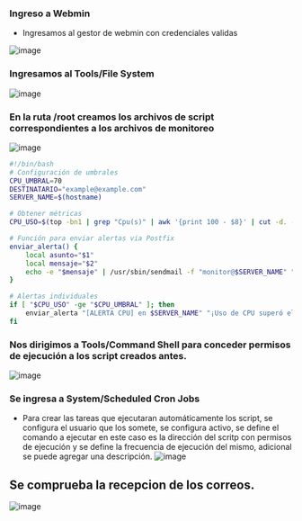 ### Ingreso a Webmin

- Ingresamos al gestor de webmin con credenciales validas

![image](https://github.com/user-attachments/assets/599163b7-6c56-49c2-88d5-04c57aae1f7e)


### Ingresamos al Tools/File System
![image](https://github.com/user-attachments/assets/58bde492-507f-4d37-8b67-c0bfde162f72)

### En la ruta  /root creamos los archivos de script correspondientes a los archivos de monitoreo 
![image](https://github.com/user-attachments/assets/5bdc5896-31b6-4145-97d8-5b7f152cea4c)

```bash
#!/bin/bash
# Configuración de umbrales
CPU_UMBRAL=70
DESTINATARIO="example@example.com"
SERVER_NAME=$(hostname)

# Obtener métricas
CPU_USO=$(top -bn1 | grep "Cpu(s)" | awk '{print 100 - $8}' | cut -d. -f1)

# Función para enviar alertas via Postfix
enviar_alerta() {
    local asunto="$1"
    local mensaje="$2"
    echo -e "$mensaje" | /usr/sbin/sendmail -f "monitor@$SERVER_NAME" "$DESTINATARIO" -t <<< "Subject: $asunto\n\n$mensaje"
}

# Alertas individuales
if [ "$CPU_USO" -ge "$CPU_UMBRAL" ]; then
    enviar_alerta "[ALERTA CPU] en $SERVER_NAME" "¡Uso de CPU superó el umbral! Valor actual: ${CPU_USO}% Umbral: ${CPU_UMBRAL}%"
fi
```
### Nos dirigimos a Tools/Command Shell para conceder permisos de ejecución a los  script creados antes.
![image](https://github.com/user-attachments/assets/5aa7f8d7-3e27-4db6-821a-659217fd999c)

### Se ingresa a System/Scheduled Cron Jobs 
- Para crear las tareas que ejecutaran automáticamente los script, se configura el usuario que los somete, se configura activo, se define el comando a ejecutar en este caso es la dirección del scritp con permisos de ejecución y se define la frecuencia de ejecución del mismo, adicional se puede agregar una descripción.
![image](https://github.com/user-attachments/assets/9b22b5b1-3036-413a-81c0-6c8163cbb0b1)

## Se comprueba la recepcion de los correos.
![image](https://github.com/user-attachments/assets/195debb5-b934-4ff2-8b02-21be33360a4b)

  

